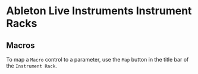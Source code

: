 # Ableton Live Instruments Instrument Racks

## Macros

To map a `Macro` control to a parameter, use the `Map` button in the title bar of the `Instrument Rack`.
